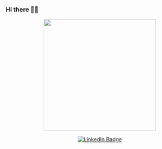 ### Hi there 👋🏽

<p align="center"><img src="https://media.giphy.com/media/uB86ZyWQsnFSGYe2sA/giphy.gif" width="300"/></p>
<p align="center">
<a href="https://www.linkedin.com/in/anna-lopez-ribo/"><img src="https://img.shields.io/badge/LinkedIn-blue?style=for-the-badge&logo=linkedin&logoColor=white" alt="LinkedIn Badge"></a>
</p>


